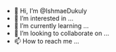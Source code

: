 - 👋 Hi, I’m @IshmaeDukuly
- 👀 I’m interested in ...
- 🌱 I’m currently learning ...
- 💞️ I’m looking to collaborate on ...
- 📫 How to reach me ...

<!---
IshmaeDukuly/IshmaeDukuly is a ✨ special ✨ repository because its `README.md` (this file) appears on your GitHub profile.
You can click the Preview link to take a look at your changes.
--->
